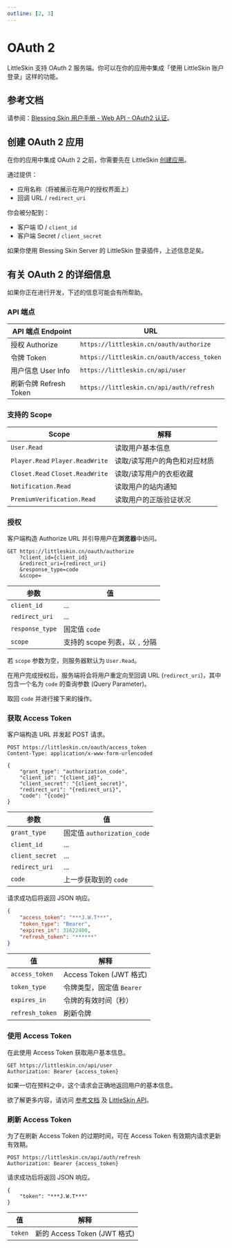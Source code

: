 ```yaml
---
outline: [2, 3]
---
```


# OAuth 2

<!--@include: ./for-experts.template.md-->

LittleSkin 支持 OAuth 2 服务端。你可以在你的应用中集成「使用 LittleSkin 账户登录」这样的功能。

## 参考文档

请参阅：[Blessing Skin 用户手册 - Web API - OAuth2 认证](https://blessing.netlify.app/api/oauth.html)。

## 创建 OAuth 2 应用

在你的应用中集成 OAuth 2 之前，你需要先在 LittleSkin [创建应用](https://littleskin.cn/user/oauth/manage)。

通过提供：

- 应用名称（将被展示在用户的授权界面上）
- 回调 URL / `redirect_uri`

你会被分配到：

- 客户端 ID / `client_id`
- 客户端 Secret / `client_secret`

如果你使用 Blessing Skin Server 的 LittleSkin 登录插件，上述信息足矣。

## 有关 OAuth 2 的详细信息

如果你正在进行开发，下述的信息可能会有所帮助。

### API 端点

| API 端点 Endpoint      | URL                                        |
| ---------------------- | ------------------------------------------ |
| 授权 Authorize         | `https://littleskin.cn/oauth/authorize`    |
| 令牌 Token             | `https://littleskin.cn/oauth/access_token` |
| 用户信息 User Info     | `https://littleskin.cn/api/user`           |
| 刷新令牌 Refresh Token | `https://littleskin.cn/api/auth/refresh`   |

### 支持的 Scope

| Scope                            | 解释                          |
| -------------------------------- | ----------------------------- |
| `User.Read`                      | 读取用户基本信息              |
| `Player.Read` `Player.ReadWrite` | 读取/读写用户的角色和对应材质 |
| `Closet.Read` `Closet.ReadWrite` | 读取/读写用户的衣柜收藏       |
| `Notification.Read`              | 读取用户的站内通知            |
| `PremiumVerification.Read`       | 读取用户的正版验证状况        |

### 授权

客户端构造 Authorize URL 并引导用户在**浏览器**中访问。

``` http
GET https://littleskin.cn/oauth/authorize
    ?client_id={client_id}
    &redirect_uri={redirect_uri}
    &response_type=code
    &scope=
```

| 参数            | 值                             |
| --------------- | ------------------------------ |
| `client_id`     | ...                            |
| `redirect_uri`  | ...                            |
| `response_type` | 固定值 `code`                  |
| `scope`         | 支持的 scope 列表，以 `,` 分隔 |

若 `scope` 参数为空，则服务器默认为 `User.Read`。

在用户完成授权后，服务端将会将用户重定向至回调 URL (`redirect_uri`)，其中包含一个名为 `code` 的查询参数 (Query Parameter)。

取回 `code` 并进行接下来的操作。

### 获取 Access Token

客户端构造 URL 并发起 POST 请求。

``` http
POST https://littleskin.cn/oauth/access_token
Content-Type: application/x-www-form-urlencoded

{
    "grant_type": "authorization_code",
    "client_id": "{client_id}",
    "client_secret": "{client_secret}",
    "redirect_uri": "{redirect_uri}",
    "code": "{code}"
}
```

| 参数            | 值                          |
| --------------- | --------------------------- |
| `grant_type`    | 固定值 `authorization_code` |
| `client_id`     | ...                         |
| `client_secret` | ...                         |
| `redirect_uri`  | ...                         |
| `code`          | 上一步获取到的 `code`       |

请求成功后将返回 JSON 响应。

``` json
{
    "access_token": "***J.W.T***",
    "token_type": "Bearer",
    "expires_in": 31622400,
    "refresh_token": "******"
}
```


| 值              | 解释                      |
| --------------- | ------------------------- |
| `access_token`  | Access Token  (JWT 格式)  |
| `token_type`    | 令牌类型，固定值 `Bearer` |
| `expires_in`    | 令牌的有效时间（秒）      |
| `refresh_token` | 刷新令牌                  |

### 使用 Access Token

在此使用 Access Token 获取用户基本信息。

``` http
GET https://littleskin.cn/api/user
Authorization: Bearer {access_token}
```

如果一切在预料之中，这个请求会正确地返回用户的基本信息。

欲了解更多内容，请访问 [参考文档](#参考文档) 及 [LittleSkin API](./api.md)。

### 刷新 Access Token

为了在刷新 Access Token 的过期时间，可在 Access Token 有效期内请求更新有效期。

``` http
POST https://littleskin.cn/api/auth/refresh
Authorization: Bearer {access_token}
```

请求成功后将返回 JSON 响应。

``` jsonc
{
    "token": "***J.W.T***"
}
```

| 值      | 解释                          |
| ------- | ----------------------------- |
| `token` | 新的 Access Token  (JWT 格式) |
